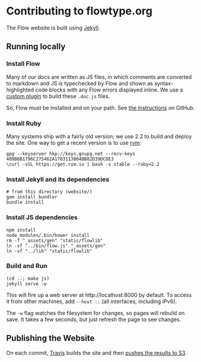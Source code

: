 # Contributing to flowtype.org

The Flow website is built using [Jekyll](https://jekyllrb.com/).

## Running locally

### Install Flow

Many of our docs are written as JS files, in which comments are converted to markdown and JS is typechecked by Flow and shown as syntax-highlighted code blocks with any Flow errors displayed inline. We use a [custom plugin](https://github.com/facebook/flow/blob/master/website/_plugins/jekyll_flowdoc.rb) to build these `.doc.js` files.

So, Flow must be installed and on your path. See [the instructions](https://github.com/facebook/flow) on GitHub.

### Install Ruby

Many systems ship with a fairly old version; we use 2.2 to build and deploy the site. One way to get a recent version is to use [rvm](https://rvm.io/):

```
gpg --keyserver hkp://keys.gnupg.net --recv-keys 409B6B1796C275462A1703113804BB82D39DC0E3
\curl -sSL https://get.rvm.io | bash -s stable --ruby=2.2
```

### Install Jekyll and its dependencies

```
# from this directory (website/)
gem install bundler
bundle install
```

### Install JS dependencies

```
npm install
node_modules/.bin/bower install
rm -f "_assets/gen" "static/flowlib"
ln -sf "../bin/flow.js" "_assets/gen"
ln -sf "../lib" "static/flowlib"
```

### Build and Run

```
(cd ..; make js)
jekyll serve -w
```

This will fire up a web server at http://localhost:8000 by default. To access it from other machines, add `--host ::` (all interfaces, including IPv6).

The `-w` flag watches the filesystem for changes, so pages will rebuild on save. It takes a few seconds, but just refresh the page to see changes.

## Publishing the Website

On each commit, [Travis](https://travis-ci.org/facebook/flow) builds the site and then [pushes the results to S3](https://github.com/facebook/flow/blob/master/resources/travis/deploy.sh).
